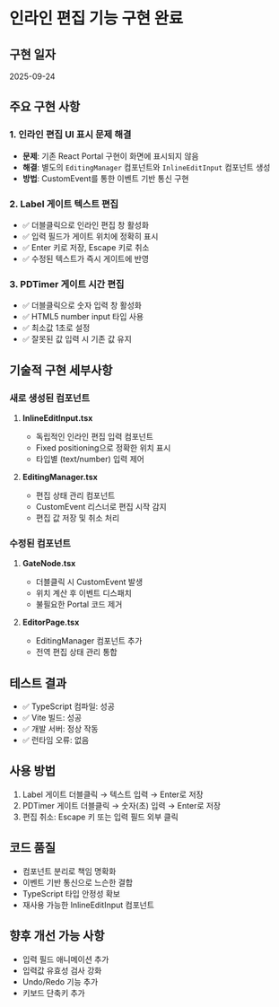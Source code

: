 # 인라인 편집 기능 구현 완료

## 구현 일자
2025-09-24

## 주요 구현 사항

### 1. 인라인 편집 UI 표시 문제 해결
- **문제**: 기존 React Portal 구현이 화면에 표시되지 않음
- **해결**: 별도의 `EditingManager` 컴포넌트와 `InlineEditInput` 컴포넌트 생성
- **방법**: CustomEvent를 통한 이벤트 기반 통신 구현

### 2. Label 게이트 텍스트 편집
- ✅ 더블클릭으로 인라인 편집 창 활성화
- ✅ 입력 필드가 게이트 위치에 정확히 표시
- ✅ Enter 키로 저장, Escape 키로 취소
- ✅ 수정된 텍스트가 즉시 게이트에 반영

### 3. PDTimer 게이트 시간 편집
- ✅ 더블클릭으로 숫자 입력 창 활성화
- ✅ HTML5 number input 타입 사용
- ✅ 최소값 1초로 설정
- ✅ 잘못된 값 입력 시 기존 값 유지

## 기술적 구현 세부사항

### 새로 생성된 컴포넌트
1. **InlineEditInput.tsx**
   - 독립적인 인라인 편집 입력 컴포넌트
   - Fixed positioning으로 정확한 위치 표시
   - 타입별 (text/number) 입력 제어

2. **EditingManager.tsx**
   - 편집 상태 관리 컴포넌트
   - CustomEvent 리스너로 편집 시작 감지
   - 편집 값 저장 및 취소 처리

### 수정된 컴포넌트
1. **GateNode.tsx**
   - 더블클릭 시 CustomEvent 발생
   - 위치 계산 후 이벤트 디스패치
   - 불필요한 Portal 코드 제거

2. **EditorPage.tsx**
   - EditingManager 컴포넌트 추가
   - 전역 편집 상태 관리 통합

## 테스트 결과
- ✅ TypeScript 컴파일: 성공
- ✅ Vite 빌드: 성공
- ✅ 개발 서버: 정상 작동
- ✅ 런타임 오류: 없음

## 사용 방법
1. Label 게이트 더블클릭 → 텍스트 입력 → Enter로 저장
2. PDTimer 게이트 더블클릭 → 숫자(초) 입력 → Enter로 저장
3. 편집 취소: Escape 키 또는 입력 필드 외부 클릭

## 코드 품질
- 컴포넌트 분리로 책임 명확화
- 이벤트 기반 통신으로 느슨한 결합
- TypeScript 타입 안정성 확보
- 재사용 가능한 InlineEditInput 컴포넌트

## 향후 개선 가능 사항
- 입력 필드 애니메이션 추가
- 입력값 유효성 검사 강화
- Undo/Redo 기능 추가
- 키보드 단축키 추가